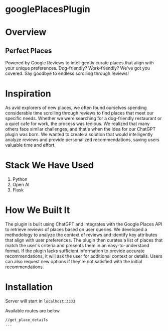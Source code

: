 # googlePlacesPlugin

# Overview

## Perfect Places

Powered by Google Reviews to intelligently curate places that align with your unique preferences. Dog-friendly? Work-friendly? We've got you covered. Say goodbye to endless scrolling through reviews!


# Inspiration

As avid explorers of new places, we often found ourselves spending considerable time scrolling through reviews to find places that meet our specific needs. Whether we were searching for a dog-friendly restaurant or a quiet cafe for work, the process was tedious. We realized that many others face similar challenges, and that's when the idea for our ChatGPT plugin was born. We wanted to create a solution that would intelligently analyze reviews and provide personalized recommendations, saving users valuable time and effort.

# Stack We Have Used

1. Python
2. Open AI
3. Flask

# How We Built It

The plugin is built using ChatGPT and integrates with the Google Places API to retrieve reviews of places based on user queries. We developed a methodology to analyze the context of reviews and identify key attributes that align with user preferences. The plugin then curates a list of places that match the user's criteria and presents them in an easy-to-understand format. If the plugin lacks sufficient information to provide accurate recommendations, it will ask the user for additional context or details. Users can also request new options if they're not satisfied with the initial recommendations.

# Installation

Server will start in `localhost:3333`

Available routes are below.

```
//get_place_details
...
```







